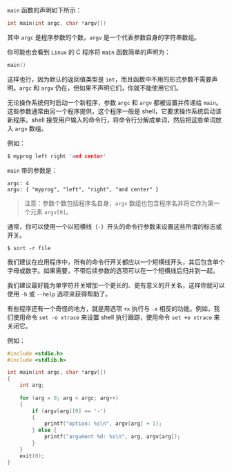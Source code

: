 `main` 函数的声明如下所示：

```c
int main(int argc, char *argv[])
```

其中 `argc` 是程序参数的个数，`argv` 是一个代表参数自身的字符串数组。

你可能也会看到 `Linux` 的 C 程序将 `main` 函数简单的声明为：

```c
main()
```

这样也行，因为默认的返回值类型是 `int`，而且函数中不用的形式参数不需要声明。`argc` 和 `argv` 仍在，但如果不声明它们，你就不能使用它们。

无论操作系统何时启动一个新程序，参数 `argc` 和 `argv` 都被设置并传递给 `main`。这些参数通常由另一个程序提供，这个程序一般是 shell，它要求操作系统启动该新程序。shell 接受用户输入的命令行，将命令行分解成单词，然后把这些单词放入 	`argv` 数组。

例如：

```c
$ myprog left right 'and center'
```

`main` 带的参数是：

```
argc: 4
argv: { "myprog", "left", "right", "and center" }
```

> 注意：参数个数包括程序名自身，`argv` 数组也包含程序名并将它作为第一个元素 `argv[0]`。

通常，你可以使用一个以短横线（`-`）开头的命令行参数来设置这些所谓的标志或开关。

```shell
$ sort -r file
```

我们建议在应用程序中，所有的命令行开关都应以一个短横线开头，其后包含单个字母或数字。如果需要，不带后续参数的选项可以在一个短横线后归并到一起。

我们建议最好能为单字符开关增加一个更长的、更有意义的开关名，这样你就可以使用 `-h` 或 `--help` 选项来获得帮助了。

有些程序还有一个奇怪的地方，就是用选项 `+x` 执行与 `-x` 相反的功能。例如，我们使用命令 `set -o xtrace` 来设置 shell 执行跟踪，使用命令 `set +o xtrace` 来关闭它。

例如：

```c
#include <stdio.h>
#include <stdlib.h>

int main(int argc, char *argv[])
{
	int arg;
	
	for (arg = 0; arg < argc; arg++)
	{
		if (argv[arg][0] == '-')
		{
			printf("option: %s\n", argv[arg] + 1);
		} else {
			printf("argument %d: %s\n", arg, argv[arg]);
		}
	}
	exit(0);
}
```



